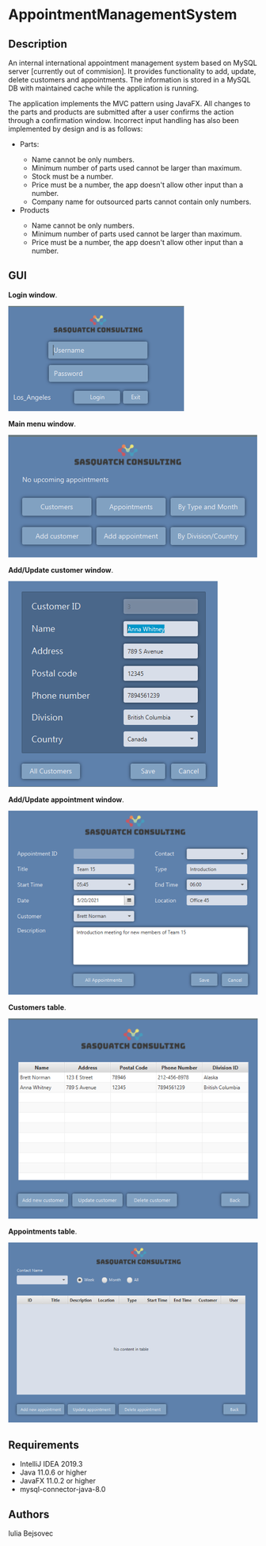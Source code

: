 # AppointmentManagementSystem

## Description

An internal international appointment management system based on MySQL server [currently out of commision]. It provides functionality to add, update, delete customers and appointments. The information is stored in a MySQL DB with maintained cache while the application is running. 



The application implements the MVC pattern using JavaFX. All changes to the parts and products are submitted after a user confirms the action through a confirmation window. 
Incorrect input handling has also been implemented by design and is as follows:
<ul>
  <li>Parts:</li>
    <ul>
      <li>Name cannot be only numbers.</li>
      <li>Minimum number of parts used cannot be larger than maximum.</li>
      <li>Stock must be a number.</li>
      <li>Price must be a number, the app doesn't allow other input than a number.</li>
      <li>Company name for outsourced parts cannot contain only numbers.</li>
    </ul>
  <li>Products</li>
      <ul>
        <li>Name cannot be only numbers.</li>
        <li>Minimum number of parts used cannot be larger than maximum.</li>
        <li>Price must be a number, the app doesn't allow other input than a number.</li>
      </ul>
</ul>

## GUI

<b>Login window</b>. 

<img src="Images/LoginScreen.PNG">

<b>Main menu window</b>. 

<img src="Images/MainMenu.PNG">

<b>Add/Update customer window</b>. 

<img src="Images/AddUpdateCustScreen.PNG">

<b>Add/Update appointment window</b>.

<img src="Images/AddUpdateAppScreen.PNG">

<b>Customers table</b>.

<img src="Images/CustomerTable.PNG">

<b>Appointments table</b>.

<img src="Images/AppointementTable.PNG">

## Requirements

<ul>
  <li>IntelliJ IDEA 2019.3</li>
  <li>Java 11.0.6 or higher</li>
  <li>JavaFX 11.0.2 or higher</li>
  <li>mysql-connector-java-8.0</li>
</ul>

## Authors
Iulia Bejsovec
